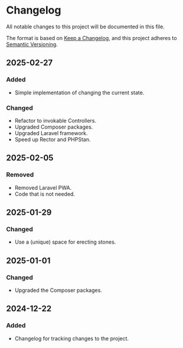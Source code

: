 # Changelog

All notable changes to this project will be documented in this file.

The format is based on [Keep a Changelog](https://keepachangelog.com/en/1.1.0/),
and this project adheres to [Semantic Versioning](https://semver.org/spec/v2.0.0.html).

## 2025-02-27

### Added

- Simple implementation of changing the current state.

### Changed

- Refactor to invokable Controllers.
- Upgraded Composer packages.
- Upgraded Laravel framework.
- Speed up Rector and PHPStan.

## 2025-02-05

### Removed

- Removed Laravel PWA.
- Code that is not needed.

## 2025-01-29

### Changed

- Use a (unique) space for erecting stones.

## 2025-01-01

### Changed

- Upgraded the Composer packages.

## 2024-12-22

### Added

- Changelog for tracking changes to the project.